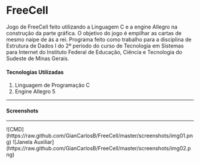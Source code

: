 FreeCell
========

Jogo de FreeCell feito utilizando a Linguagem C e a engine Allegro na construção da parte gráfica.
O objetivo do jogo é empilhar as cartas de mesmo naipe de ás a rei.
Programa feito como trabalho para a disciplina de Estrutura de Dados I do 2º período do curso de Tecnologia em Sistemas para Internet do Instituto Federal de Educação, Ciência e Tecnologia do Sudeste de Minas Gerais.

<h4>Tecnologias Utilizadas</h4>
<ol>
  <li>Linguagem de Programação C</li>
  <li>Engine Allegro 5</li>
</ol>
<hr>
<h4>Screenshots</h4>
<hr>
![CMD](https://raw.github.com/GianCarlosB/FreeCell/master/screenshots/img01.png)
![Janela Auxiliar](https://raw.github.com/GianCarlosB/FreeCell/master/screenshots/img02.png)
